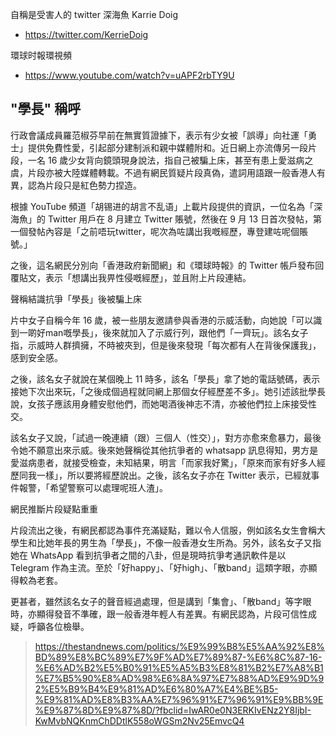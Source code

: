 
自稱是受害人的 twitter 深海魚 Karrie Doig

- https://twitter.com/KerrieDoig

環球时報環視頻

- https://www.youtube.com/watch?v=uAPF2rbTY9U

## "學長" 稱呼



行政會議成員羅范椒芬早前在無實質證據下，表示有少女被「誤導」向社運「勇士」提供免費性愛，引起部分建制派和親中媒體附和。近日網上亦流傳另一段片段，一名 16 歲少女背向鏡頭現身說法，指自己被騙上床，甚至有患上愛滋病之虞，片段亦被大陸媒體轉載。不過有網民質疑片段真偽，遣詞用語跟一般香港人有異，認為片段只是紅色勢力捏造。

根據 YouTube 頻道「胡锡进的胡言不乱语」上載片段提供的資訊，一位名為「深海魚」的 Twitter 用戶在 8 月建立 Twitter 賬號，然後在 9 月 13 日首次發帖，第一個發帖內容是「之前唔玩twitter，呢次為咗講出我嘅經歷，專登建咗呢個賬號。」

之後，這名網民分別向「香港政府新聞網」和《環球時報》的 Twitter 帳戶發布回覆貼文，表示「想講出我畀性侵嘅經歷」，並且附上片段連結。

聲稱結識抗爭「學長」後被騙上床

片中女子自稱今年 16 歲，被一些朋友邀請參與香港的示威活動，向她說「可以識到一啲好man嘅學長」，後來就加入了示威行列，跟他們「一齊玩」。該名女子指，示威時人群擠擁，不時被夾到，但是後來發現「每次都有人在背後保護我」，感到安全感。

之後，該名女子就說在某個晚上 11 時多，該名「學長」拿了她的電話號碼，表示接她下次出來玩，「之後成個過程就同網上那個女仔經歷差不多」。她引述該批學長說，女孩子應該用身體安慰他們，而她喝酒後神志不清，亦被他們拉上床接受性交。

該名女子又說，「試過一晚連續（跟）三個人（性交）」，對方亦愈來愈暴力，最後令她不願意出來示威。後來她聲稱從其他抗爭者的 whatsapp 訊息得知，男方是愛滋病患者，就接受檢查，未知結果，明言「而家我好驚」，「原來而家有好多人經歷同我一樣」，所以要將經歷說出。之後，該名女子亦在 Twitter 表示，已經就事件報警，「希望警察可以處理呢班人渣」。

網民推斷片段疑點重重

片段流出之後，有網民都認為事件充滿疑點，難以令人信服，例如該名女生會稱大學生和比她年長的男生為「學長」，不像一般香港女生所為。另外，該名女子又指她在 WhatsApp 看到抗爭者之間的八卦，但是現時抗爭考通訊軟件是以 Telegram 作為主流。至於「好happy」、「好high」、「散band」這類字眼，亦顯得較為老套。

更甚者，雖然該名女子的聲音經過處理，但是講到「集會」、「散band」等字眼時，亦顯得發音不準確，跟一般香港年輕人有差異。有網民認為，片段可信性成疑，呼籲各位檢舉。

> https://thestandnews.com/politics/%E9%99%B8%E5%AA%92%E8%BD%89%E8%BC%89%E7%9F%AD%E7%89%87-%E6%8C%87-16-%E6%AD%B2%E5%B0%91%E5%A5%B3%E8%81%B2%E7%A8%B1%E7%B5%90%E8%AD%98%E6%8A%97%E7%88%AD%E9%9D%92%E5%B9%B4%E9%81%AD%E6%80%A7%E4%BE%B5-%E9%81%AD%E8%B3%AA%E7%96%91%E7%96%91%E9%BB%9E%E9%87%8D%E9%87%8D/?fbclid=IwAR0e0N3ERKIvENz2Y8IjbI-KwMvbNQKnmChDDtlK558oWGSm2Nv25EmvcQ4